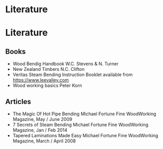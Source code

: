 # Literature
# Literature

## Books

- Wood Bendig Handbook
  W.C. Stevens & N. Turner
- New Zealand Timbers
  N.C. Clifton
- Veritas Steam Bending Instruction Booklet
  available from https://www.leevalley.com
- Wood working basics
  Peter Korn

## Articles

- The Magic Of Hot Pipe Bending
  Michael Fortune
  Fine WoodWorking Magazine, May / June 2009
- 7 Secrets of Steam Bending
  Michael Fortune
  Fine WoodWorking Magazine, Jan / Feb 2014
- Tapered Laminations Made Easy
  Michael Fortune
  Fine WoodWorking Magazine, March / April 2008